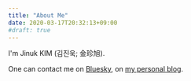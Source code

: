 ```yaml
---
title: "About Me"
date: 2020-03-17T20:32:13+09:00
#draft: true
---
```


I'm Jinuk KIM (김진욱; 金珍旭).

One can contact me on [Bluesky](https://jinuk.prgmr.dev), on [my personal blog](https://rein.kr/blog).
